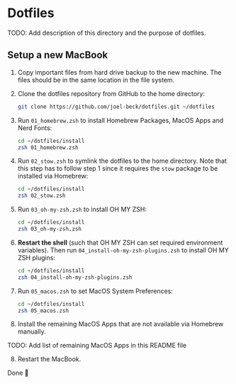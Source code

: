 # Dotfiles

TODO: Add description of this directory and the purpose of dotfiles.

## Setup a new MacBook

1.  Copy important files from hard drive backup to the new machine.
    The files should be in the same location in the file system.

2.  Clone the dotfiles repository from GitHub to the home directory:

    ```bash
    git clone https://github.com/joel-beck/dotfiles.git ~/dotfiles
    ```

3.  Run `01_homebrew.zsh` to install Homebrew Packages, MacOS Apps and Nerd Fonts:

    ```bash
    cd ~/dotfiles/install
    zsh 01_homebrew.zsh
    ```

4.  Run `02_stow.zsh` to symlink the dotfiles to the home directory.
    Note that this step has to follow step 1 since it requires the `stow` package to be installed via Homebrew:

    ```bash
    cd ~/dotfiles/install
    zsh 02_stow.zsh
    ```

5.  Run `03_oh-my-zsh.zsh` to install OH MY ZSH:

    ```bash
    cd ~/dotfiles/install
    zsh 03_oh-my-zsh.zsh
    ```

6.  **Restart the shell** (such that OH MY ZSH can set required environment variables).
    Then run `04_install-oh-my-zsh-plugins.zsh` to install OH MY ZSH plugins:

    ```bash
    cd ~/dotfiles/install
    zsh 04_install-oh-my-zsh-plugins.zsh
    ```

7.  Run `05_macos.zsh` to set MacOS System Preferences:

    ```bash
    cd ~/dotfiles/install
    zsh 05_macos.zsh
    ```

7.  Install the remaining MacOS Apps that are not available via Homebrew manually.

TODO: Add list of remaining MacOS Apps in this README file

8.  Restart the MacBook.

Done 🎉
